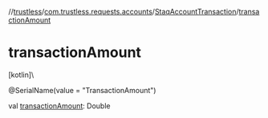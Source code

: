 //[trustless](../../../index.md)/[com.trustless.requests.accounts](../index.md)/[StaqAccountTransaction](index.md)/[transactionAmount](transaction-amount.md)

# transactionAmount

[kotlin]\

@SerialName(value = &quot;TransactionAmount&quot;)

val [transactionAmount](transaction-amount.md): Double
